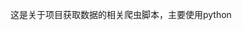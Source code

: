 这是关于项目获取数据的相关爬虫脚本，主要使用python
[](https://timgsa.baidu.com/timg?image&quality=80&size=b9999_10000&sec=1514629669653&di=6a7081bd50761b63e9f8615e4503e769&imgtype=0&src=http%3A%2F%2Fimgsrc.baidu.com%2Fbaike%2Fpic%2Fitem%2Fd0526df04cdf56eca50f5205.jpg)
